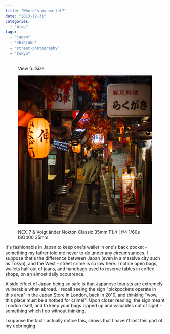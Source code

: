 ```yaml
---
title: "Where's my wallet?"
date: "2013-12-31"
categories: 
  - "blog"
tags: 
  - "japan"
  - "shinjuku"
  - "street-photography"
  - "tokyo"
---
```


<figure>

View fullsize

![NEX-7 &amp; Voigtländer Nokton Classic 35mm F1.4 | f/4 1/60s ISO400 35mm](/assets/images/0edb7-20131228-dsc08544.jpg)

<figcaption>



NEX-7 & Voigtländer Nokton Classic 35mm F1.4 | f/4 1/60s ISO400 35mm





</figcaption>



</figure>

It's fashionable in Japan to keep one's wallet in one's back pocket - something my father told me never to do under any circumstances. I suppose that's the difference between Japan (even in a massive city such as Tokyo), and the West - street crime is so low here. I notice open bags, wallets half out of jeans, and handbags used to reserve tables in coffee shops, on an almost daily occurrence.

A side effect of Japan being so safe is that Japanese tourists are extremely vulnerable when abroad. I recall seeing the sign "pickpockets operate in this area" in the Japan Store in London, back in 2010, and thinking "wow, this place must be a hotbed for crime!". Upon closer reading, the sign meant London itself, and to keep your bags zipped up and valuables out of sight - something which I do without thinking.

I suppose the fact I actually notice this, shows that I haven't lost this part of my upbringing.
